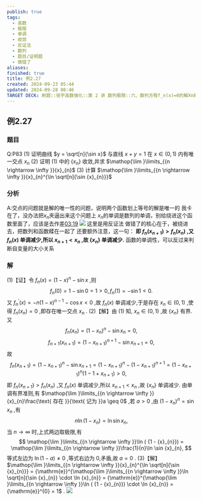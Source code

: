 ```yaml
---
publish: true
tags:
  - 高数
  - 极限
  - 单调
  - 收敛
  - 反证法
  - 数列
  - 题目/证明题
  - 做错了
aliases: 
finished: true
title: 例2.27
created: 2024-09-23 05:44
updated: 2024-09-28 08:46
TARGET DECK: 刷题::张宇高数强化::第 2 讲 数列极限::六、数列方程f_n(x)=0的解Xn的极限问题::例2.27
---
```

## 例2.27
### 题目
Q:P83 (1) 证明曲线 $y = \sqrt[n]{\sin x}$ 与直线 $x + y = 1$ 在 $x \in ( {0,1})$ 内有唯一交点 ${x}_{n}$ 
(2) 证明 (1) 中的 $\{ {x}_{n}\}$ 收敛,并求 $\mathop{\lim }\limits_{{n \rightarrow \infty }}{x}_{n}$ 
(3) 计算 $\mathop{\lim }\limits_{{n \rightarrow \infty }}{x}_{n}^{\ln \sqrt[n]{\sin {x}_{n}}}$ 
### 分析
A:交点的问题就是解的唯一性的问题，说明两个函数划上等号的解是唯一的
我卡在了，没办法把$x_{n}$夹逼出来这个问题上
$x_{n}$的单调是数列的单调，别给绕进这个函数里面了，应该是去作差[03:19](https://www.bilibili.com/video/BV1Yw4m1a757?p=82&t=199.228082#t=03:19.23) 
![](https://img.hwenyi.live/202409281641733.webp)
这里是用反证法
做错了的核心在于，被绕进去，把数列和函数糅在一起了
还要额外注意，这一句：
**即 ${f}_{n}( {x}_{n + 1}) > {f}_{n}( {x}_{n})$ ,又 ${f}_{n}( x)$ 单调减少,所以 ${x}_{n + 1} < {x}_{n}$ ,故 $\{ {x}_{n}\}$ 单调减少.**
函数的单调性，可以反过来判断自变量的大小关系
### 解
(1)【证】令 ${f}_{n}( x) = {( 1 - x) }^{n} - \sin x$ ,则
$$
{f}_{n}( 0) = 1 - \sin 0 = 1 > 0,{f}_{n}( 1) = - \sin 1 < 0.
$$
又 ${f}_{n}^{\prime }( x) = - n{( 1 - x) }^{n - 1} - \cos x < 0$ ,故 ${f}_{n}( x)$ 单调减少,于是存在 ${x}_{n} \in ( {0,1})$ ,使得 ${f}_{n}( {x}_{n}) = 0$ ,即存在唯一交点 ${x}_{n}$ .
(2)【解】由 (1) 知, ${x}_{n} \in ( {0,1})$ ,故 $\{ {x}_{n}\}$ 有界. 又
$$
{f}_{n}( {x}_{n}) = {( 1 - {x}_{n}) }^{n} - \sin {x}_{n} = 0,
$$
$$
{f}_{n + 1}( {x}_{n + 1}) = {( 1 - {x}_{n + 1}) }^{n + 1} - \sin {x}_{n + 1} = 0,
$$
故
$$
{f}_{n}( {x}_{n + 1}) = {( 1 - {x}_{n + 1}) }^{n} - \sin {x}_{n + 1} = {( 1 - {x}_{n + 1}) }^{n} - {( 1 - {x}_{n + 1}) }^{n + 1} = {( 1 - {x}_{n + 1}) }^{n}( {1 - 1 + {x}_{n + 1}}) > 0,
$$
即 ${f}_{n}( {x}_{n + 1}) > {f}_{n}( {x}_{n})$ ,又 ${f}_{n}( x)$ 单调减少,所以 ${x}_{n + 1} < {x}_{n}$ ,故 $\{ {x}_{n}\}$ 单调减少.
由单调有界准则,有 $\mathop{\lim }\limits_{{n \rightarrow \infty }}{x}_{n}\frac{\text{ 存在 }}{\text{ 记为 }}a \geq 0$ ,若 $a > 0$ ,由 ${( 1 - {x}_{n}) }^{n} = \sin {x}_{n}$ ,有
$$
n\ln ( {1 - {x}_{n}}) = \ln \sin {x}_{n},
$$
当 $n \rightarrow \infty$ 时,上式两边取极限,有
$$
\mathop{\lim }\limits_{{n \rightarrow \infty }}\ln ( {1 - {x}_{n}}) = \mathop{\lim }\limits_{{n \rightarrow \infty }}\frac{1}{n}\ln \sin {x}_{n},
$$
等式左边为 $\ln ( {1 - a}) \neq 0$ ,等式右边为 0,矛盾,故 $a = 0$ .
(3)【解】 $\mathop{\lim }\limits_{{n \rightarrow \infty }}{x}_{n}^{\ln \sqrt[n]{\sin {x}_{n}}} = {\mathrm{e}}^{\mathop{\lim }\limits_{{n \rightarrow \infty }}\ln \sqrt[n]{\sin {x}_{n}} \cdot \ln {x}_{n}} = {\mathrm{e}}^{\mathop{\lim }\limits_{{n \rightarrow \infty }}\ln ( {1 - {x}_{n}}) \cdot \ln {x}_{n}} = {\mathrm{e}}^{0} = 1$ .
![](https://img.hwenyi.live/202409281643159.webp)
